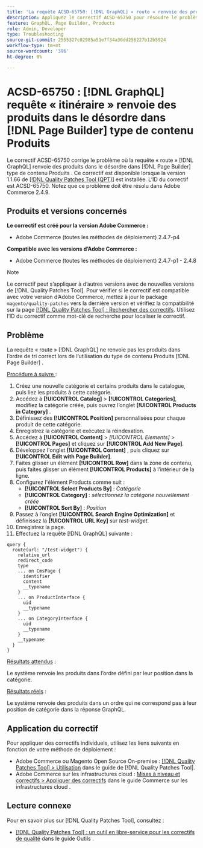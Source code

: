 ```yaml
---
title: 'La requête ACSD-65750: [!DNL GraphQL] « route » renvoie des produits dans le désordre dans le type  [!DNL Page Builder]  contenu Products'
description: Appliquez le correctif ACSD-65750 pour résoudre le problème d’Adobe Commerce où la requête « itinéraire » de GraphQL renvoie des produits dans le désordre du type  [!DNL Page Builder]  contenu Products.
feature: GraphQL, Page Builder, Products
role: Admin, Developer
type: Troubleshooting
source-git-commit: 2555327c02985a51e7f34a36dd256227b12b5924
workflow-type: tm+mt
source-wordcount: '396'
ht-degree: 0%

---
```



# ACSD-65750 : [!DNL GraphQL] requête « itinéraire » renvoie des produits dans le désordre dans [!DNL Page Builder] type de contenu Produits

Le correctif ACSD-65750 corrige le problème où la requête « route » [!DNL GraphQL] renvoie des produits dans le désordre dans [!DNL Page Builder] type de contenu Produits . Ce correctif est disponible lorsque la version 1.1.66 de [[!DNL Quality Patches Tool (QPT)]](/help/tools/quality-patches-tool/quality-patches-tool-to-self-serve-quality-patches.md) est installée. L’ID du correctif est ACSD-65750. Notez que ce problème doit être résolu dans Adobe Commerce 2.4.9.

## Produits et versions concernés

**Le correctif est créé pour la version Adobe Commerce :**

* Adobe Commerce (toutes les méthodes de déploiement) 2.4.7-p4

**Compatible avec les versions d’Adobe Commerce :**

* Adobe Commerce (toutes les méthodes de déploiement) 2.4.7-p1 - 2.4.8

>[!NOTE]
>
>Le correctif peut s’appliquer à d’autres versions avec de nouvelles versions de [!DNL Quality Patches Tool]. Pour vérifier si le correctif est compatible avec votre version d’Adobe Commerce, mettez à jour le package `magento/quality-patches` vers la dernière version et vérifiez la compatibilité sur la page [[!DNL Quality Patches Tool] : Rechercher des correctifs](https://experienceleague.adobe.com/tools/commerce-quality-patches/index.html?lang=fr). Utilisez l’ID du correctif comme mot-clé de recherche pour localiser le correctif.

## Problème

La requête « route » [!DNL GraphQL] ne renvoie pas les produits dans l’ordre de tri correct lors de l’utilisation du type de contenu Produits [!DNL Page Builder] .

<u>Procédure à suivre </u> :

1. Créez une nouvelle catégorie et certains produits dans le catalogue, puis liez les produits à cette catégorie.
1. Accédez à **[!UICONTROL Catalog]** > **[!UICONTROL Categories]**, modifiez la catégorie créée, puis ouvrez l’onglet **[!UICONTROL Products in Category]** .
1. Définissez des **[!UICONTROL Position]** personnalisées pour chaque produit de cette catégorie.
1. Enregistrez la catégorie et exécutez la réindexation.
1. Accédez à **[!UICONTROL Content]** > *[!UICONTROL Elements]* > **[!UICONTROL Pages]** et cliquez sur **[!UICONTROL Add New Page]**.
1. Développez l&#39;onglet **[!UICONTROL Content]** , puis cliquez sur **[!UICONTROL Edit with Page Builder]**.
1. Faites glisser un élément **[!UICONTROL Row]** dans la zone de contenu, puis faites glisser un élément **[!UICONTROL Products]** à l’intérieur de la ligne.
1. Configurez l&#39;élément Products comme suit :
   * **[!UICONTROL Select Products By]** : *Catégorie*
   * **[!UICONTROL Category]** : *sélectionnez la catégorie nouvellement créée*
   * **[!UICONTROL Sort By]** : *Position*
1. Passez à l’onglet **[!UICONTROL Search Engine Optimization]** et définissez la **[!UICONTROL URL Key]** sur *test-widget*.
1. Enregistrez la page.
1. Effectuez la requête [!DNL GraphQL] suivante :

```
query {
  route(url: "/test-widget") {
    relative_url
    redirect_code
    type
    ... on CmsPage {
      identifier
      content
      __typename
    }
    ... on ProductInterface {
      uid
      __typename
    }
    ... on CategoryInterface {
      uid
      __typename
    }
    __typename
  }
}
```

<u>Résultats attendus</u> :

Le système renvoie les produits dans l’ordre défini par leur position dans la catégorie.

<u>Résultats réels</u> :

Le système renvoie des produits dans un ordre qui ne correspond pas à leur position de catégorie dans la réponse GraphQL.

## Application du correctif

Pour appliquer des correctifs individuels, utilisez les liens suivants en fonction de votre méthode de déploiement :

* Adobe Commerce ou Magento Open Source On-premise : [[!DNL Quality Patches Tool] > Utilisation](/help/tools/quality-patches-tool/usage.md) dans le guide de [!DNL Quality Patches Tool].
* Adobe Commerce sur les infrastructures cloud : [Mises à niveau et correctifs > Appliquer des correctifs](https://experienceleague.adobe.com/docs/commerce-cloud-service/user-guide/develop/upgrade/apply-patches.html?lang=fr) dans le guide Commerce sur les infrastructures cloud .

## Lecture connexe

Pour en savoir plus sur [!DNL Quality Patches Tool], consultez :

* [[!DNL Quality Patches Tool] : un outil en libre-service pour les correctifs de qualité](/help/tools/quality-patches-tool/quality-patches-tool-to-self-serve-quality-patches.md) dans le guide Outils .
